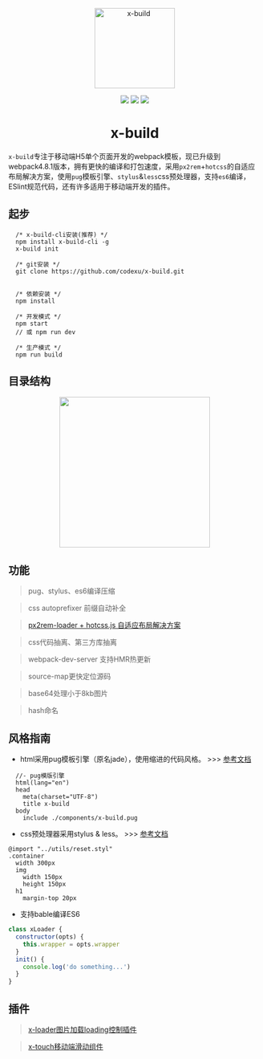 <p align="center"><img width="160" src="https://github.com/codexu/x-build/blob/x-build4.1/src/assets/images/logo.png?raw=true" alt="x-build"></p>

<p align="center">
  <img src="https://img.shields.io/badge/version-4.3.3-blue.svg">
  <img src="https://img.shields.io/badge/webpack-4.8.1-brightgreen.svg">
  <img src="https://img.shields.io/badge/node->=6.11.5-brightgreen.svg">
</p>

<h1 align="center">x-build</h1>

`x-build`专注于移动端H5单个页面开发的webpack模板，现已升级到webpack4.8.1版本，拥有更快的编译和打包速度，采用`px2rem`+`hotcss`的自适应布局解决方案，使用`pug`模板引擎、`stylus`&`less`css预处理器，支持`es6`编译，ESlint规范代码，还有许多适用于移动端开发的插件。


## 起步

```
  /* x-build-cli安装(推荐) */
  npm install x-build-cli -g
  x-build init
```

```
  /* git安装 */
  git clone https://github.com/codexu/x-build.git
  
```

```
  /* 依赖安装 */
  npm install

  /* 开发模式 */
  npm start
  // 或 npm run dev
  
  /* 生产模式 */
  npm run build
```

## 目录结构

<p align="center">
  <img width="300" src="https://github.com/codexu/_images/blob/master/x-bulid/directory.png?raw=true">
</p>

## 功能

> pug、stylus、es6编译压缩

> css autoprefixer 前缀自动补全

> [px2rem-loader + hotcss.js 自适应布局解决方案](https://github.com/codexu/Issues/issues/11)

> css代码抽离、第三方库抽离

> webpack-dev-server 支持HMR热更新

> source-map更快定位源码

> base64处理小于8kb图片

> hash命名

## 风格指南

- html采用pug模板引擎（原名jade），使用缩进的代码风格。 >>> [参考文档](https://pug.bootcss.com/api/getting-started.html)

```pug
  //- pug模版引擎
  html(lang="en")
  head
    meta(charset="UTF-8")
    title x-build
  body
    include ./components/x-build.pug
```

- css预处理器采用stylus & less。 >>> [参考文档](http://stylus-lang.com/)

```stylus
@import "../utils/reset.styl"
.container
  width 300px
  img
    width 150px
    height 150px
  h1
    margin-top 20px
```

- 支持bable编译ES6

```javascript
class xLoader {
  constructor(opts) {
    this.wrapper = opts.wrapper
  }
  init() {
    console.log('do something...')
  }
}
```

## 插件

> [x-loader图片加载loading控制插件](https://github.com/codexu/Issues/issues/12)

> [x-touch移动端滑动组件](https://github.com/codexu/x-touch)